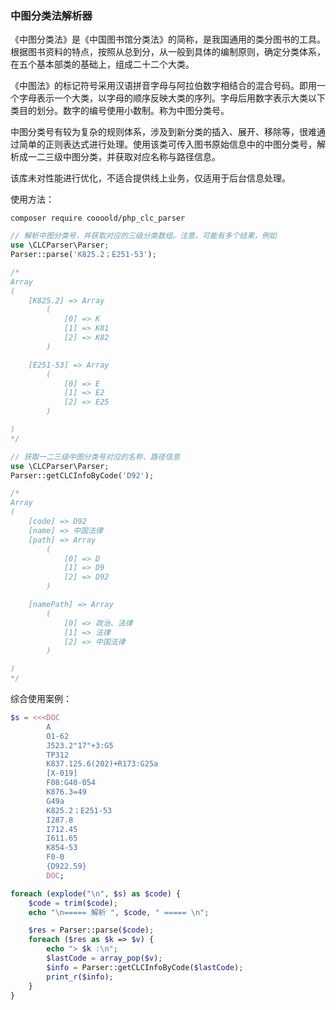 ### 中图分类法解析器

《中图分类法》是《中国图书馆分类法》的简称，是我国通用的类分图书的工具。根据图书资料的特点，按照从总到分，从一般到具体的编制原则，确定分类体系，在五个基本部类的基础上，组成二十二个大类。

《中图法》的标记符号采用汉语拼音字母与阿拉伯数字相结合的混合号码。即用一个字母表示一个大类，以字母的顺序反映大类的序列。字母后用数字表示大类以下类目的划分。数字的编号使用小数制。称为中图分类号。

中图分类号有较为复杂的规则体系，涉及到新分类的插入、展开、移除等，很难通过简单的正则表达式进行处理。使用该类可传入图书原始信息中的中图分类号，解析成一二三级中图分类，并获取对应名称与路径信息。

该库未对性能进行优化，不适合提供线上业务，仅适用于后台信息处理。

使用方法：

```
composer require coooold/php_clc_parser
```

```PHP
// 解析中图分类号，并获取对应的三级分类数组。注意，可能有多个结果，例如 
use \CLCParser\Parser;
Parser::parse('K825.2；E251-53');

/*
Array
(
    [K825.2] => Array
        (
            [0] => K
            [1] => K81
            [2] => K82
        )

    [E251-53] => Array
        (
            [0] => E
            [1] => E2
            [2] => E25
        )

)
*/
```

```PHP
// 获取一二三级中图分类号对应的名称、路径信息
use \CLCParser\Parser;
Parser::getCLCInfoByCode('D92');

/*
Array
(
    [code] => D92
    [name] => 中国法律
    [path] => Array
        (
            [0] => D
            [1] => D9
            [2] => D92
        )

    [namePath] => Array
        (
            [0] => 政治、法律
            [1] => 法律
            [2] => 中国法律
        )

)
*/

```


综合使用案例：
```PHP
$s = <<<DOC
        A
        O1-62
        J523.2"17"+3:G5
        TP312
        K837.125.6(202)+R173:G25a
        [X-019]
        F08:G40-054
        K876.3=49
        G49a
        K825.2；E251-53
        I287.8
        I712.45
        I611.65
        K854-53
        F0-0
        {D922.59} 
        DOC;

foreach (explode("\n", $s) as $code) {
    $code = trim($code);
    echo "\n===== 解析 ", $code, " ===== \n";

    $res = Parser::parse($code);
    foreach ($res as $k => $v) {
        echo "> $k :\n";
        $lastCode = array_pop($v);
        $info = Parser::getCLCInfoByCode($lastCode);
        print_r($info);
    }
}
```